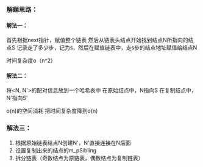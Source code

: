 ### 解题思路：
#### 解法一：
首先根据next指针，赋值整个链表
然后从链表头结点开始找到结点N所指向的结点S
记录走了多少步，记为s，然后在赋值链表中，走s步的结点地址赋值给结点N

时间复杂度o（n^2）

#### 解法二：
将<N, N'>的配对信息放到一个哈希表中
在原始结点中，N指向S 
在复制结点中，N'指向S'

o(n)的空间消耗
把时间复杂度降到o(n)

### 解法三：
1. 根据原始链表结点N创建N'，N'直接连接在N后面
2. 设置复制出来的结点的m_pSibling
3. 拆分链表（奇数结点为原链表，偶数结点为复制链表）